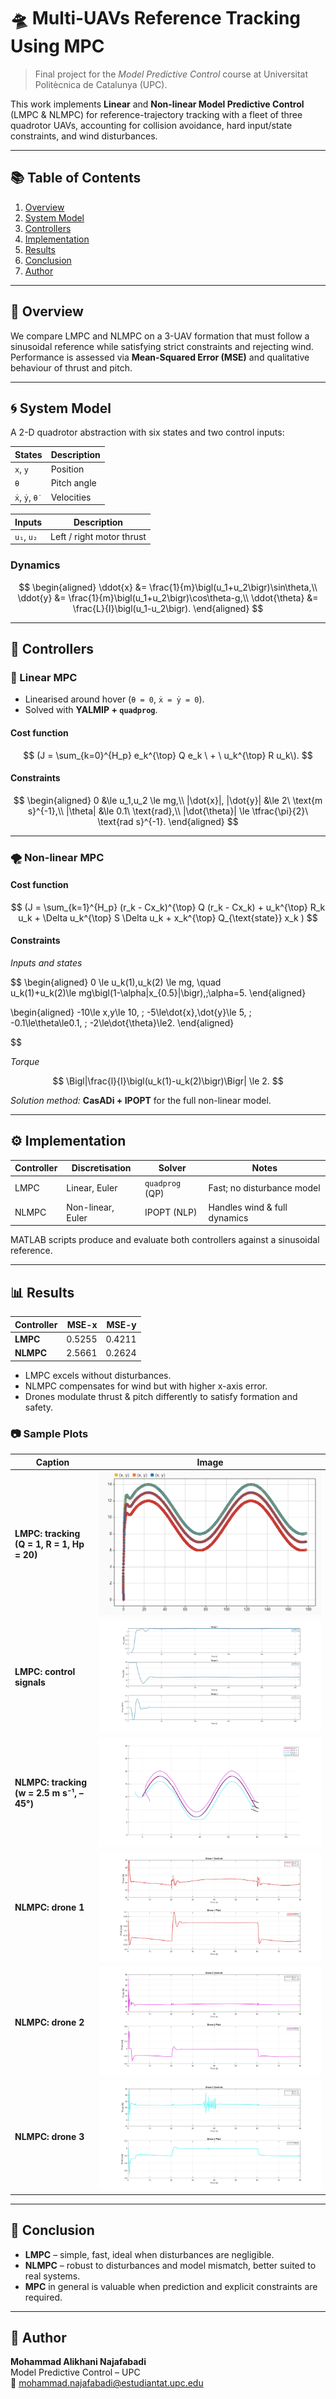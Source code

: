 # 🛸 Multi-UAVs Reference Tracking Using MPC

> Final project for the *Model Predictive Control* course at Universitat Politècnica de Catalunya (UPC).

This work implements **Linear** and **Non-linear Model Predictive Control** (LMPC & NLMPC) for reference-trajectory tracking with a fleet of three quadrotor UAVs, accounting for collision avoidance, hard input/state constraints, and wind disturbances.

---

## 📚 Table of Contents
1. [Overview](#overview)
2. [System Model](#system-model)
3. [Controllers](#controllers)
4. [Implementation](#implementation)
5. [Results](#results)
6. [Conclusion](#conclusion)
7. [Author](#author)

---

## 🧠 Overview
We compare LMPC and NLMPC on a 3-UAV formation that must follow a sinusoidal reference while satisfying strict constraints and rejecting wind.  
Performance is assessed via **Mean-Squared Error (MSE)** and qualitative behaviour of thrust and pitch.

---

## 🌀 System Model
A 2-D quadrotor abstraction with six states and two control inputs:

| **States** | Description |
|------------|-------------|
| `x`, `y`   | Position |
| `θ`        | Pitch angle |
| `ẋ`, `ẏ`, `θ̇` | Velocities |

| **Inputs** | Description |
|------------|-------------|
| `u₁`, `u₂` | Left / right motor thrust |

### Dynamics
$$
\begin{aligned}
\ddot{x}      &= \frac{1}{m}\bigl(u_1+u_2\bigr)\sin\theta,\\
\ddot{y}      &= \frac{1}{m}\bigl(u_1+u_2\bigr)\cos\theta-g,\\
\ddot{\theta} &= \frac{L}{I}\bigl(u_1-u_2\bigr).
\end{aligned}
$$

---

## 🧮 Controllers

### 📏 Linear MPC
* Linearised around hover (`θ = 0`, `ẋ = ẏ = 0`).
* Solved with **YALMIP + `quadprog`**.

####  Cost function  
$$
(J = \sum_{k=0}^{H_p} e_k^{\top} Q e_k \ + \ u_k^{\top} R u_k\).
$$

#### Constraints
$$
\begin{aligned}
0 &\le u_1,u_2 \le mg,\\
|\dot{x}|, |\dot{y}| &\le 2\ \text{m s}^{-1},\\
|\theta| &\le 0.1\ \text{rad},\\
|\dot{\theta}| \le \tfrac{\pi}{2}\ \text{rad s}^{-1}.
\end{aligned}
$$

---

### 🌪 Non-linear MPC

#### Cost function  

$$
(J = \sum_{k=1}^{H_p} (r_k - Cx_k)^{\top} Q (r_k - Cx_k) + u_k^{\top} R_k u_k + \Delta u_k^{\top} S \Delta u_k + x_k^{\top} Q_{\text{state}} x_k )
$$



#### Constraints
*Inputs and states*  

$$
\begin{aligned}
0 \le u_k(1),u_k(2) \le mg, \quad  
u_k(1)+u_k(2)\le mg\bigl(1-\alpha|x_{0.5}|\bigr),\;\alpha=5.
\end{aligned}


\begin{aligned}
-10\le x,y\le 10, \;
-5\le\dot{x},\dot{y}\le 5, \;
-0.1\le\theta\le0.1, \;
-2\le\dot{\theta}\le2.
\end{aligned}

$$

*Torque*  

$$
\Bigl|\frac{l}{I}\bigl(u_k(1)-u_k(2)\bigr)\Bigr| \le 2.
$$

*Solution method:* **CasADi + IPOPT** for the full non-linear model.

---

## ⚙️ Implementation
| Controller | Discretisation | Solver | Notes |
|------------|---------------|--------|-------|
| LMPC | Linear, Euler | `quadprog` (QP) | Fast; no disturbance model |
| NLMPC | Non-linear, Euler | IPOPT (NLP) | Handles wind & full dynamics |

MATLAB scripts produce and evaluate both controllers against a sinusoidal reference.

---

## 📊 Results

| Controller | MSE-x | MSE-y |
|------------|------:|------:|
| **LMPC**   | 0.5255 | 0.4211 |
| **NLMPC**  | 2.5661 | 0.2624 |

* LMPC excels without disturbances.  
* NLMPC compensates for wind but with higher x-axis error.  
* Drones modulate thrust & pitch differently to satisfy formation and safety.

### 📷 Sample Plots

| Caption | Image |
|---------|-------|
| **LMPC: tracking (Q = 1, R = 1, Hp = 20)** | ![LMPC performance](./NMPC/img/p2.png) |
| **LMPC: control signals** | ![LMPC controls](./NMPC/img/l1.jpg) |
| **NLMPC: tracking (w = 2.5 m s⁻¹, –45°)** | ![NLMPC performance](./NMPC/img/uu.jpg) |
| **NLMPC: drone 1** | ![NLMPC drone 1](./NMPC/img/u3.jpg) |
| **NLMPC: drone 2** | ![NLMPC drone 2](./NMPC/img/u4.jpg) |
| **NLMPC: drone 3** | ![NLMPC drone 3](./NMPC/img/u5.jpg) |

---

## 📝 Conclusion
* **LMPC** – simple, fast, ideal when disturbances are negligible.  
* **NLMPC** – robust to disturbances and model mismatch, better suited to real systems.  
* **MPC** in general is valuable when prediction and explicit constraints are required.

---

## 👤 Author
**Mohammad Alikhani Najafabadi**  
Model Predictive Control – UPC  
📧 mohammad.najafabadi@estudiantat.upc.edu
